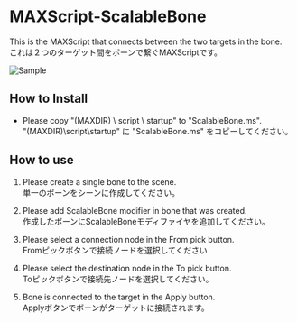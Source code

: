 # MAXScript-ScalableBone
This is the MAXScript that connects between the two targets in the bone.  
これは２つのターゲット間をボーンで繋ぐMAXScriptです。

![Sample](https://github.com/apras/MAXScript-ScalableBone/Sample_ScalableBone.gif)  

## How to Install
* Please copy "(MAXDIR) \ script \ startup" to "ScalableBone.ms".  
"(MAXDIR)\script\startup" に "ScalableBone.ms" をコピーしてください。

## How to use
1. Please create a single bone to the scene.  
単一のボーンをシーンに作成してください。  

2. Please add ScalableBone modifier in bone that was created.  
作成したボーンにScalableBoneモディファイヤを追加してください。  

3. Please select a connection node in the From pick button.  
Fromピックボタンで接続ノードを選択してください  

4. Please select the destination node in the To pick button.  
Toピックボタンで接続先ノードを選択してください。  

5. Bone is connected to the target in the Apply button.  
Applyボタンでボーンがターゲットに接続されます。